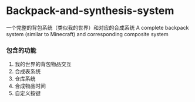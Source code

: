 # Backpack-and-synthesis-system
  一个完整的背包系统（类似我的世界）和对应的合成系统
  A complete backpack system (similar to Minecraft) and corresponding composite system
### 包含的功能
  1. 我的世界的背包物品交互
  2. 合成表系统
  3. 仓库系统
  4. 合成物品时间
  5. 自定义按键
